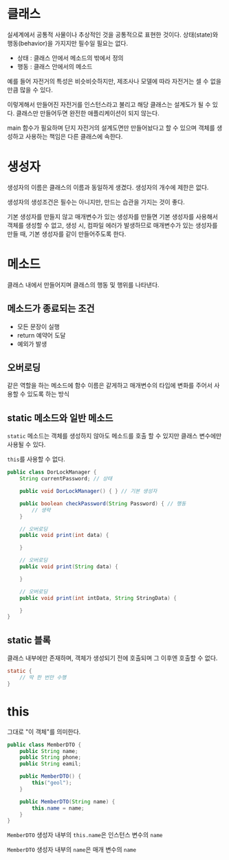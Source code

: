 # 클래스 

실세계에서 공통적 사물이나 추상적인 것을 공통적으로 표현한 것이다.
상태(state)와 행동(behavior)을 가지지만 필수일 필요는 없다.

- 상태 : 클래스 안에서 메소드의 밖에서 정의
- 행동 : 클래스 안에서의 메소드

예를 들어 자전거의 특성은 비슷비슷하지만, 제조사나 모델에 따라 자전거는 셀 수 없을 만큼 많을 수 있다.

이렇게해서 만들어진 자전거를 인스턴스라고 불리고 해당 클래스는 설계도가 될 수 있다.
클래스만 만들어두면 완전한 애플리케이션이 되지 않는다. 

main 함수가 필요하며 단지 자전거의 설계도면만 만들어놨다고 할 수 있으며 객체를 생성하고 사용하는 책임은 다른 클래스에 속한다.

# 생성자

생성자의 이름은 클래스의 이름과 동일하게 생겼다. 생성자의 개수에 제한은 없다.

생성자의 생성조건은 필수는 아니지만, 만드는 습관을 가지는 것이 좋다.

기본 생성자를 만들지 않고 매개변수가 있는 생성자를 만들면 기본 생성자를 사용해서 객체를 생성할 수 없고, 생성 시, 컴파일 에러가 발생하므로 매개변수가 있는 생성자를 만들 때, 기본 생성자를 같이 만들어주도록 한다.

# 메소드

클래스 내에서 만들어지며 클래스의 행동 및 행위를 나타낸다.

## 메소드가 종료되는 조건
  - 모든 문장이 실행
  - return 예약어 도달
  - 예외가 발생

## 오버로딩

같은 역할을 하는 메소드에 함수 이름은 같게하고 매개변수의 타입에 변화를 주어서 사용할 수 있도록 하는 방식

## static 메소드와 일반 메소드

`static` 메소드는 객체를 생성하지 않아도 메소드를 호출 할 수 있지만 클래스 변수에만 사용될 수 있다.

`this`를 사용할 수 없다.

```java
public class DorLockManager {
    String currentPassword; // 상태

    public void DorLockManager() { } // 기본 생성자

    public boolean checkPassword(String Password) { // 행동
        // 생략
    }

    // 오버로딩
    public void print(int data) {

    }

    // 오버로딩
    public void print(String data) {

    }

    // 오버로딩
    public void print(int intData, String StringData) {

    }
}
```
## static 블록

클래스 내부에만 존재하며, 객체가 생성되기 전에 호출되며 그 이후엔 호출할 수 없다.

```java
static {
    // 딱 한 번만 수행
}
```

# this

그대로 "이 객체"를 의미한다.

```java
public class MemberDTO {
    public String name;
    public String phone;
    public String eamil;

    public MemberDTO() {
        this("geol");
    }

    public MemberDTO(String name) {
        this.name = name;
    }
}
```

`MemberDTO` 생성자 내부의 `this.name`은 인스턴스 변수의 `name`

`MemberDTO` 생성자 내부의 `name`은 매개 변수의 `name`

